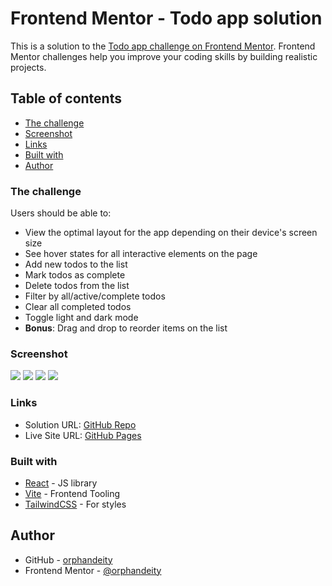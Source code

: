 # Frontend Mentor - Todo app solution

This is a solution to the [Todo app challenge on Frontend Mentor](https://www.frontendmentor.io/challenges/todo-app-Su1_KokOW). Frontend Mentor challenges help you improve your coding skills by building realistic projects.

## Table of contents

- [The challenge](#the-challenge)
- [Screenshot](#screenshot)
- [Links](#links)
- [Built with](#built-with)
- [Author](#author)

### The challenge

Users should be able to:

- View the optimal layout for the app depending on their device's screen size
- See hover states for all interactive elements on the page
- Add new todos to the list
- Mark todos as complete
- Delete todos from the list
- Filter by all/active/complete todos
- Clear all completed todos
- Toggle light and dark mode
- **Bonus**: Drag and drop to reorder items on the list

### Screenshot

![](./screenshots/mobile-light.png)
![](./screenshots/mobile-dark.png)
![](./screenshots/desktop-light.png)
![](./screenshots/desktop-dark.png)

### Links

- Solution URL: [GitHub Repo](https://github.com/orphandeity/todo-app.git)
- Live Site URL: [GitHub Pages](https://orphandeity.github.io/todo-app/)

### Built with

- [React](https://reactjs.org/) - JS library
- [Vite](https://vitejs.dev/) - Frontend Tooling
- [TailwindCSS](https://tailwindcss.com/) - For styles

## Author

- GitHub - [orphandeity](https://github.com/orphandeity)
- Frontend Mentor - [@orphandeity](https://www.frontendmentor.io/profile/orphandeity)
